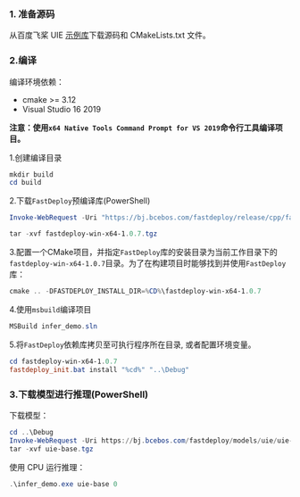 ### 1. 准备源码

从百度飞桨 UIE [示例库](https://github.com/PaddlePaddle/FastDeploy/tree/develop/examples/text/uie/cpp)下载源码和 CMakeLists.txt 文件。


### 2.编译

编译环境依赖：
- cmake >= 3.12
- Visual Studio 16 2019

**注意：使用`x64 Native Tools Command Prompt for VS 2019`命令行工具编译项目。**

1.创建编译目录

```PowerShell
mkdir build
cd build
```
2.下载`FastDeploy`预编译库(PowerShell)
```PowerShell
Invoke-WebRequest -Uri "https://bj.bcebos.com/fastdeploy/release/cpp/fastdeploy-win-x64-1.0.7.zip" -OutFile "fastdeploy-win-x64-1.0.7.tgz"

tar -xvf fastdeploy-win-x64-1.0.7.tgz
```
3.配置一个CMake项目，并指定`FastDeploy`库的安装目录为当前工作目录下的`fastdeploy-win-x64-1.0.7`目录。为了在构建项目时能够找到并使用`FastDeploy`库：
```PowerShell
cmake .. -DFASTDEPLOY_INSTALL_DIR=%CD%\fastdeploy-win-x64-1.0.7
```
4.使用`msbuild`编译项目
```PowerShell
MSBuild infer_demo.sln
```
5.将`FastDeploy`依赖库拷贝至可执行程序所在目录, 或者配置环境变量。
```PowerShell
cd fastdeploy-win-x64-1.0.7
fastdeploy_init.bat install "%cd%" "..\Debug"
```

### 3.下载模型进行推理(PowerShell)
下载模型：
```PowerShell
cd ..\Debug
Invoke-WebRequest -Uri https://bj.bcebos.com/fastdeploy/models/uie/uie-base.tgz -OutFile "uie-base.tgz"
tar -xvf uie-base.tgz
```
使用 CPU 运行推理：
```PowerShell
.\infer_demo.exe uie-base 0
```
